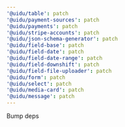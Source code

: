 ```yaml
---
'@uidu/table': patch
'@uidu/payment-sources': patch
'@uidu/payments': patch
'@uidu/stripe-accounts': patch
'@uidu/json-schema-generator': patch
'@uidu/field-base': patch
'@uidu/field-date': patch
'@uidu/field-date-range': patch
'@uidu/field-downshift': patch
'@uidu/field-file-uploader': patch
'@uidu/form': patch
'@uidu/select': patch
'@uidu/media-card': patch
'@uidu/message': patch
---
```


Bump deps
